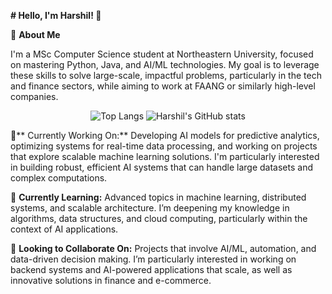 **# Hello, I'm Harshil! 👋**

🚀 **About Me**

I'm a MSc Computer Science student at Northeastern University, focused on mastering Python, Java, and AI/ML technologies. My goal is to leverage these skills to solve large-scale, impactful problems, particularly in the tech and finance sectors, while aiming to work at FAANG or similarly high-level companies.

<p align="center">
  <img src="https://github-readme-stats.vercel.app/api/top-langs/?username=xojoyboy&layout=compact&exclude_repo=repo1,repo2" alt="Top Langs" />
  <img src="https://github-readme-stats.vercel.app/api?username=xojoyboy&show_icons=true&theme=radical&count_private=true" alt="Harshil's GitHub stats" />
</p>

  🔭** Currently Working On:**
  Developing AI models for predictive analytics, optimizing systems for real-time data processing, and working on projects that explore scalable machine learning solutions. I'm particularly interested in building robust, efficient AI systems that can handle large datasets and complex computations.
  
  🌱 **Currently Learning:**
  Advanced topics in machine learning, distributed systems, and scalable architecture. I’m deepening my knowledge in algorithms, data structures, and cloud computing, particularly within the context of AI applications.
  
  👯 **Looking to Collaborate On:**
  Projects that involve AI/ML, automation, and data-driven decision making. I’m particularly interested in working on backend systems and AI-powered applications that scale, as well as innovative solutions in finance and e-commerce.





